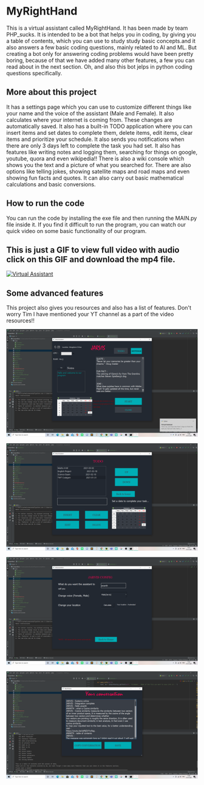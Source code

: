 # MyRightHand

 This is a virtual assistant called MyRightHand. It has been made by team PHP_sucks. It is intended to be a bot that helps you in coding, by giving you a table of contents, which you can use to study study basic concepts.and it also answers a few basic coding questions, mainly related to AI and ML. But creating a bot only for answering coding problems would have been pretty boring, because of that we have added many other features, a few you can read about in the next section. Oh, and also this bot jelps in python coding questions specifically.


## More about this project

 It has a settings page which you can use to customize different things like your name and the voice of the assistant (Male and Female). It also calculates where your internet is coming from. These changes are automatically saved. It also has a built-in TODO application where you can insert items and set dates to complete them, delete items, edit items, clear items and prioritize your schedule. It also sends you notifications when there are only 3 days left to complete the task you had set. It also has features like writing notes and logging them, searching for things on google, youtube, quora and even wikipedia!! There is also a wiki console which shows you the text and a picture of what you searched for.
 There are also options like telling jokes, showing satellite maps and road maps and even showing fun facts and quotes. It can also carry out basic mathematical calculations and basic conversions.

## How to run the code
You can run the code by installing the exe file and then running the MAIN.py file inside it. If you find it difficult to run the program, you can watch our quick video on some basic functionality of our program.

## This is just a GIF to view full video with audio click on this GIF and download the mp4 file.

[![Virtual Assistant](MAIN.gif)](TWT_codejam.mp4)

## Some advanced features

This project also gives you resources and also has a list of features. Don't worry Tim I have mentioned your YT channel as a part of the video resources!!

![](main_screen.png)


![](Todo_image.png)


![](Settings_image.png)

![](convo.png)
